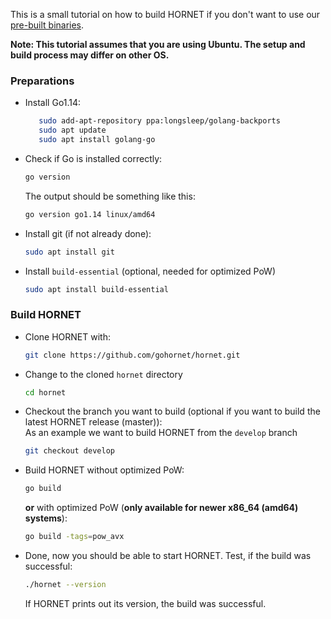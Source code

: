 This is a small tutorial on how to build HORNET if you don't want to use our [pre-built binaries](https://github.com/gohornet/hornet/releases). 

**Note: This tutorial assumes that you are using Ubuntu. The setup and build process may differ on other OS.**

### Preparations

- Install Go1.14:
  ```bash
     sudo add-apt-repository ppa:longsleep/golang-backports
     sudo apt update
     sudo apt install golang-go
  ```
- Check if Go is installed correctly:
  ```bash
  go version
  ```
  The output should be something like this:
  ```bash
  go version go1.14 linux/amd64
  ```
- Install git (if not already done):
  ```bash
  sudo apt install git
  ```
- Install `build-essential` (optional, needed for optimized PoW)
  ```bash
  sudo apt install build-essential
  ```

### Build HORNET

- Clone HORNET with:
  ```bash
  git clone https://github.com/gohornet/hornet.git
  ```
- Change to the cloned `hornet` directory
  ```bash
  cd hornet
  ```
- Checkout the branch you want to build (optional if you want to build the latest HORNET release (master)):
  <br>As an example we want to build HORNET from the `develop` branch
  ```bash
  git checkout develop
  ```
- Build HORNET
  without optimized PoW:
  ```bash
  go build
  ```
  **or** with optimized PoW (**only available for newer x86_64 (amd64) systems**):
  ```bash
  go build -tags=pow_avx
  ```
- Done, now you should be able to start HORNET.
  Test, if the build was successful:
  ```bash
  ./hornet --version
  ```
  If HORNET prints out its version, the build was successful.